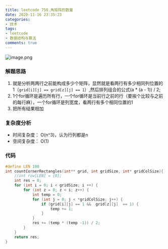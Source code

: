 ```yaml
---
title: leetcode 750.角矩阵的数量
date: 2020-11-16 23:35:23
categories:
- 技术
tags:
- leetcode
- 数据结构与算法
comments: true
---
```


![image.png](https://pic.leetcode-cn.com/1604386035-boXARw-image.png)

### 解题思路
1. 就是分析两两行之前能构成多少个矩阵，显然就是看两行有多少相同列位置的1（`grid[i][j] == grid[z][j] == 1`）,然后排列组合的公式(a * (a - 1)) / 2;
2. 1个for循环是遍历所有行，一个for循环是当前行之前的行（要挨个比较与之前的每行麻），一个for循环是列宽度，看两行有多个相同位置的1
3. 把所有结果相加

### 复杂度分析
* 时间复杂度： O(n^3)，认为行列都是n
* 空间复杂度： O(1)

### 代码

```c
#define LEN 100
int countCornerRectangles(int** grid, int gridSize, int* gridColSize){
    //int row[LEN] = {0};
    int res = 0;
    for (int i = 0; i < gridSize; i ++) {
        for (int z = 0; z < i; z++) {
            int temp = 0;       
            for (int j = 0; j < *gridColSize; j++) {
                if (grid[i][j] == 1 &&  grid[z][j]  == 1) {
                    temp += 1;
                }                
            }
            res += (temp * (temp -1)) / 2;
        }
    }
    return res;
}
```